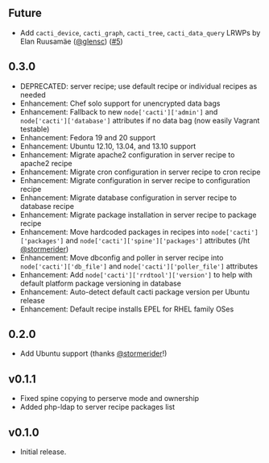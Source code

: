 ## Future

* Add `cacti_device`, `cacti_graph`, `cacti_tree`, `cacti_data_query` LRWPs by Elan Ruusamäe ([@glensc][]) ([#5][])

## 0.3.0

* DEPRECATED: server recipe; use default recipe or individual recipes as needed
* Enhancement: Chef solo support for unencrypted data bags
* Enhancement: Fallback to new `node['cacti']['admin']` and `node['cacti']['database']` attributes if no data bag (now easily Vagrant testable)
* Enhancement: Fedora 19 and 20 support
* Enhancement: Ubuntu 12.10, 13.04, and 13.10 support
* Enhancement: Migrate apache2 configuration in server recipe to apache2 recipe
* Enhancement: Migrate cron configuration in server recipe to cron recipe
* Enhancement: Migrate configuration in server recipe to configuration recipe
* Enhancement: Migrate database configuration in server recipe to database recipe
* Enhancement: Migrate package installation in server recipe to package recipe
* Enhancement: Move hardcoded packages in recipes into `node['cacti']['packages']` and `node['cacti']['spine']['packages']` attributes (/ht [@stormerider][])
* Enhancement: Move dbconfig and poller in server recipe into `node['cacti']['db_file']` and `node['cacti']['poller_file']` attributes
* Enhancement: Add `node['cacti']['rrdtool']['version']` to help with default platform package versioning in database
* Enhancement: Auto-detect default cacti package version per Ubuntu release
* Enhancement: Default recipe installs EPEL for RHEL family OSes

## 0.2.0

* Add Ubuntu support (thanks [@stormerider][]!)

## v0.1.1

* Fixed spine copying to perserve mode and ownership
* Added php-ldap to server recipe packages list

## v0.1.0

* Initial release.

[#5]: https://github.com/bflad/chef-cacti/pull/5
[@glensc]: https://github.com/glensc
[@stormerider]: https://github.com/stormerider
